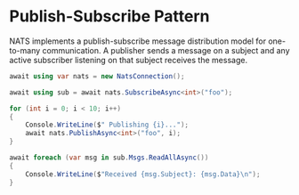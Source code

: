 # Publish-Subscribe Pattern

NATS implements a publish-subscribe message distribution model for one-to-many communication.
A publisher sends a message on a subject and any active subscriber listening on that subject
receives the message.

```csharp
await using var nats = new NatsConnection();

await using sub = await nats.SubscribeAsync<int>("foo");

for (int i = 0; i < 10; i++)
{
    Console.WriteLine($" Publishing {i}...");
    await nats.PublishAsync<int>("foo", i);
}

await foreach (var msg in sub.Msgs.ReadAllAsync())
{
    Console.WriteLine($"Received {msg.Subject}: {msg.Data}\n");
}
```
